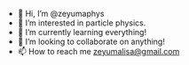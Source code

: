 - 👋 Hi, I’m @zeyumaphys
- 👀 I’m interested in particle physics.
- 🌱 I’m currently learning everything!
- 💞️ I’m looking to collaborate on anything!
- 📫 How to reach me zeyumalisa@gmail.com

<!---
zeyumaphys/zeyumaphys is a ✨ special ✨ repository because its `README.md` (this file) appears on your GitHub profile.
You can click the Preview link to take a look at your changes.
--->
